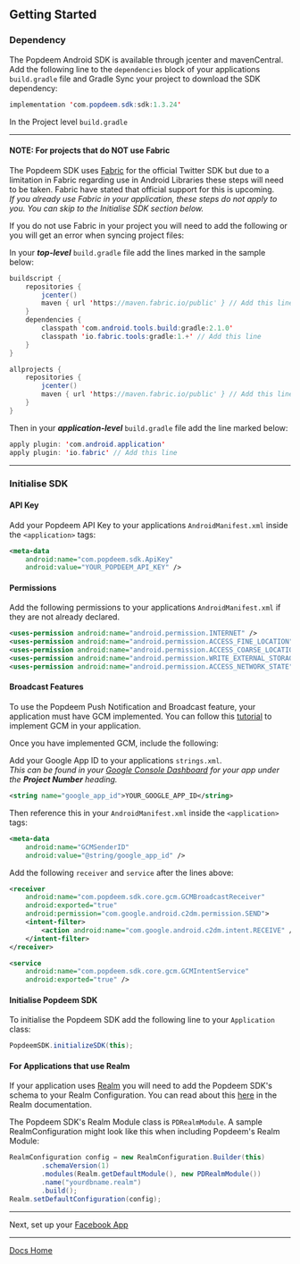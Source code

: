 ## Getting Started

### Dependency

The Popdeem Android SDK is available through jcenter and mavenCentral.
Add the following line to the `dependencies` block of your applications `build.gradle` file and Gradle Sync your project to download the SDK dependency:

```java
implementation 'com.popdeem.sdk:sdk:1.3.24'
```

In the Project level `build.gradle`


---
#### NOTE: For projects that do NOT use Fabric

The Popdeem SDK uses [Fabric](https://get.fabric.io/ "Fabric") for the official Twitter SDK but due to a limitation in Fabric regarding use in Android Libraries these steps will need to be taken. Fabric have stated that official support for this is upcoming.      
_If you already use Fabric in your application, these steps do not apply to you. You can skip to the Initialise SDK section below._

If you do not use Fabric in your project you will need to add the following or you will get an error when syncing project files:

In your ***top-level*** `build.gradle` file add the lines marked in the sample below:

```java
buildscript {
    repositories {
        jcenter()
        maven { url 'https://maven.fabric.io/public' } // Add this line
    }
    dependencies {
        classpath 'com.android.tools.build:gradle:2.1.0'
        classpath 'io.fabric.tools:gradle:1.+' // Add this line
    }
}

allprojects {
    repositories {
        jcenter()
        maven { url 'https://maven.fabric.io/public' } // Add this line
    }
}
```

Then in your ***application-level*** `build.gradle` file add the line marked below:

```java
apply plugin: 'com.android.application'
apply plugin: 'io.fabric' // Add this line
```
---
### Initialise SDK

#### API Key

Add your Popdeem API Key to your applications `AndroidManifest.xml`  inside the `<application>` tags:

```xml
<meta-data
    android:name="com.popdeem.sdk.ApiKey"
    android:value="YOUR_POPDEEM_API_KEY" />
```

#### Permissions

Add the following permissions to your applications `AndroidManifest.xml` if they are not already declared.

```xml
<uses-permission android:name="android.permission.INTERNET" />
<uses-permission android:name="android.permission.ACCESS_FINE_LOCATION" />
<uses-permission android:name="android.permission.ACCESS_COARSE_LOCATION" />
<uses-permission android:name="android.permission.WRITE_EXTERNAL_STORAGE" />
<uses-permission android:name="android.permission.ACCESS_NETWORK_STATE" />
```

#### Broadcast Features

To use the Popdeem Push Notification and Broadcast feature, your application must have GCM implemented.
You can follow this [tutorial](https://developers.google.com/cloud-messaging/android/start "Android GCM") to implement GCM in your application.

Once you have implemented GCM, include the following:

Add your Google App ID to your applications `strings.xml`.  
_This can be found in your [Google Console Dashboard](https://console.cloud.google.com/home/dashboard "Google Console") for your app under the **Project Number** heading._

```xml
<string name="google_app_id">YOUR_GOOGLE_APP_ID</string>
```

Then reference this in your `AndroidManifest.xml` inside the `<application>` tags:
```xml
<meta-data
    android:name="GCMSenderID"
    android:value="@string/google_app_id" />
```

Add the following `receiver` and `service` after the lines above:
```xml
<receiver
    android:name="com.popdeem.sdk.core.gcm.GCMBroadcastReceiver"
    android:exported="true"
    android:permission="com.google.android.c2dm.permission.SEND">
    <intent-filter>
        <action android:name="com.google.android.c2dm.intent.RECEIVE" />
    </intent-filter>
</receiver>

<service
    android:name="com.popdeem.sdk.core.gcm.GCMIntentService"
    android:exported="true" />
```

#### Initialise Popdeem SDK

To initialise the Popdeem SDK add the following line to your `Application` class:
```java
PopdeemSDK.initializeSDK(this);
```


#### For Applications that use Realm

If your application uses [Realm](https://realm.io/) you will need to add the Popdeem SDK's schema to your Realm Configuration. You can read about this [here](https://realm.io/docs/java/latest/#schemas) in the Realm documentation.

The Popdeem SDK's Realm Module class is `PDRealmModule`. A sample RealmConfiguration might look like this when including Popdeem's Realm Module:

```java
RealmConfiguration config = new RealmConfiguration.Builder(this)
        .schemaVersion(1)
        .modules(Realm.getDefaultModule(), new PDRealmModule())
        .name("yourdbname.realm")
        .build();
Realm.setDefaultConfiguration(config);
```

---

Next, set up your [Facebook App](facebook_app_setup.md "Facebook App")

---
[Docs Home](./ "Docs Home")
